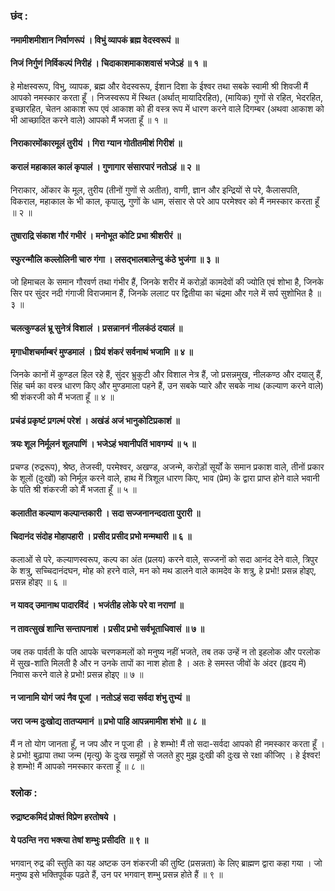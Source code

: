 ### छंद :

#### नमामीशमीशान निर्वाणरूपं । विभुं व्यापकं ब्रह्म वेदस्वरूपं ॥
#### निजं निर्गुणं निर्विकल्पं निरीहं । चिदाकाशमाकाशवासं भजेऽहं ॥ १ ॥

हे मोक्षस्वरूप, विभु, व्यापक, ब्रह्म और वेदस्वरूप, ईशान दिशा के ईश्वर तथा सबके स्वामी श्री शिवजी मैं आपको नमस्कार करता हूँ । निजस्वरूप में स्थित (अर्थात् मायादिरहित), (मायिक) गुणों से रहित, भेदरहित, इच्छारहित, चेतन आकाश रूप एवं आकाश को ही वस्त्र रूप में धारण करने वाले दिगम्बर (अथवा आकाश को भी आच्छादित करने वाले) आपको मैं भजता हूँ ॥ १ ॥

#### निराकारमोंकारमूलं तुरीयं । गिरा ग्यान गोतीतमीशं गिरीशं ॥
#### करालं महाकाल कालं कृपालं । गुणागार संसारपारं नतोऽहं ॥ २ ॥

निराकार, ओंकार के मूल, तुरीय (तीनों गुणों से अतीत), वाणी, ज्ञान और इन्द्रियों से परे, कैलासपति, विकराल, महाकाल के भी काल, कृपालु, गुणों के धाम, संसार से परे आप परमेश्वर को मैं नमस्कार करता हूँ ॥ २ ॥

#### तुषाराद्रि संकाश गौरं गभीरं । मनोभूत कोटि प्रभा श्रीशरीरं ॥
#### स्फुरन्मौलि कल्लोलिनी चारु गंगा । लसद्भालबालेन्दु कंठे भुजंगा ॥ ३ ॥

जो हिमाचल के समान गौरवर्ण तथा गंभीर हैं, जिनके शरीर में करोड़ों कामदेवों की ज्योति एवं शोभा है, जिनके सिर पर सुंदर नदी गंगाजी विराजमान हैं, जिनके ललाट पर द्वितीया का चंद्रमा और गले में सर्प सुशोभित है ॥ ३ ॥

#### चलत्कुण्डलं भ्रू सुनेत्रं विशालं । प्रसन्नाननं नीलकंठं दयालं ॥
#### मृगाधीशचर्माम्बरं मुण्डमालं । प्रियं शंकरं सर्वनाथं भजामि ॥ ४ ॥

जिनके कानों में कुण्डल हिल रहे हैं, सुंदर भ्रुकुटी और विशाल नेत्र हैं, जो प्रसन्नमुख, नीलकण्ठ और दयालु हैं, सिंह चर्म का वस्त्र धारण किए और मुण्डमाला पहने हैं, उन सबके प्यारे और सबके नाथ (कल्याण करने वाले) श्री शंकरजी को मैं भजता हूँ ॥ ४ ॥

#### प्रचंडं प्रकृष्टं प्रगल्भं परेशं । अखंडं अजं भानुकोटिप्रकाशं ॥
#### त्रयः शूल निर्मूलनं शूलपाणिं । भजेऽहं भवानीपतिं भावगम्यं ॥ ५ ॥

प्रचण्ड (रुद्ररूप), श्रेष्ठ, तेजस्वी, परमेश्वर, अखण्ड, अजन्मे, करोड़ों सूर्यों के समान प्रकाश वाले, तीनों प्रकार के शूलों (दुःखों) को निर्मूल करने वाले, हाथ में त्रिशूल धारण किए, भाव (प्रेम) के द्वारा प्राप्त होने वाले भवानी के पति श्री शंकरजी को मैं भजता हूँ ॥ ५ ॥

#### कलातीत कल्याण कल्पान्तकारी । सदा सज्जनानन्ददाता पुरारी ॥
#### चिदानंद संदोह मोहापहारी । प्रसीद प्रसीद प्रभो मन्मथारी ॥ ६ ॥

कलाओं से परे, कल्याणस्वरूप, कल्प का अंत (प्रलय) करने वाले, सज्जनों को सदा आनंद देने वाले, त्रिपुर के शत्रु, सच्चिदानंदघन, मोह को हरने वाले, मन को मथ डालने वाले कामदेव के शत्रु, हे प्रभो! प्रसन्न होइए, प्रसन्न होइए ॥ ६ ॥

#### न यावद् उमानाथ पादारविंदं । भजंतीह लोके परे वा नराणां ॥
#### न तावत्सुखं शान्ति सन्तापनाशं । प्रसीद प्रभो सर्वभूताधिवासं ॥ ७ ॥

जब तक पार्वती के पति आपके चरणकमलों को मनुष्य नहीं भजते, तब तक उन्हें न तो इहलोक और परलोक में सुख-शांति मिलती है और न उनके तापों का नाश होता है । अतः हे समस्त जीवों के अंदर (हृदय में) निवास करने वाले हे प्रभो! प्रसन्न होइए ॥ ७ ॥

#### न जानामि योगं जपं नैव पूजां । नतोऽहं सदा सर्वदा शंभु तुभ्यं ॥
#### जरा जन्म दुःखोद्य तातप्यमानं ॥ प्रभो पाहि आपन्नमामीश शंभो ॥ ८ ॥

मैं न तो योग जानता हूँ, न जप और न पूजा ही । हे शम्भो! मैं तो सदा-सर्वदा आपको ही नमस्कार करता हूँ । हे प्रभो! बुढ़ापा तथा जन्म (मृत्यु) के दुःख समूहों से जलते हुए मुझ दुःखी की दुःख से रक्षा कीजिए । हे ईश्वर! हे शम्भो! मैं आपको नमस्कार करता हूँ ॥ ८ ॥

### श्लोक :

#### रुद्राष्टकमिदं प्रोक्तं विप्रेण हरतोषये ।
#### ये पठन्ति नरा भक्त्या तेषां शम्भुः प्रसीदति ॥ ९ ॥

भगवान् रुद्र की स्तुति का यह अष्टक उन शंकरजी की तुष्टि (प्रसन्नता) के लिए ब्राह्मण द्वारा कहा गया । जो मनुष्य इसे भक्तिपूर्वक पढ़ते हैं, उन पर भगवान् शम्भु प्रसन्न होते हैं ॥ ९ ॥
